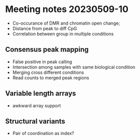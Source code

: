 # Meeting notes 20230509-10

- Co-occurance of DMR and chromatin open change;
- Distance from peak to diff CpG
- Correlation between group in multiple conditions

## Consensus peak mapping

- False positive in peak calling
- Intersection among samples with same biological condition
- Merging cross different conditions
- Read counts to merged peak regions

## Variable length arrays

- awkward array support

## Structural variants

- Pair of coordination as index?